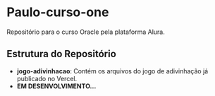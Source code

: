 # Paulo-curso-one
Repositório para o curso Oracle pela plataforma Alura.

## Estrutura do Repositório

- **jogo-adivinhacao**: Contém os arquivos do jogo de adivinhação já publicado no Vercel.
- **EM DESENVOLVIMENTO...**
